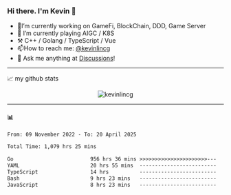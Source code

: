 ### Hi there. I'm Kevin 👋

- 🔭I’m currently working on GameFi, BlockChain, DDD, Game Server
- 🌱 I’m currently playing AIGC / K8S
-   :hammer_and_pick: C++ / Golang / TypeScript / Vue
- 📫How to reach me: [@kevinlincg](https://twitter.com/kevinlincg) 
-   :thought_balloon: Ask me anything at [Discussions](https://github.com/kevinlincg/kevinlincg/issues/new)!

---

📈 my github stats

<p align="center"> <img src="https://github-readme-stats-ouuan.vercel.app/api?username=kevinlincg&theme=dark&show_icons=true&count_private=true" alt="kevinlincg" />

---

#### :bar_chart: 

<!--START_SECTION:waka-->

```txt
From: 09 November 2022 - To: 20 April 2025

Total Time: 1,079 hrs 25 mins

Go                         956 hrs 36 mins >>>>>>>>>>>>>>>>>>>>>>---   88.62 %
YAML                       20 hrs 55 mins  -------------------------   01.94 %
TypeScript                 14 hrs          -------------------------   01.30 %
Bash                       9 hrs 23 mins   -------------------------   00.87 %
JavaScript                 8 hrs 23 mins   -------------------------   00.78 %
```

<!--END_SECTION:waka-->
